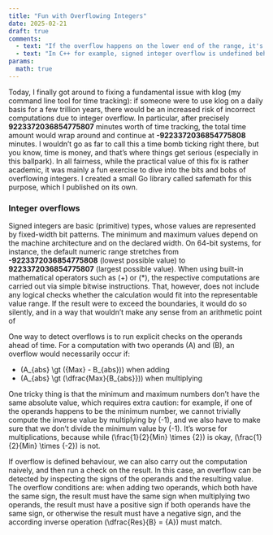 ```yaml
---
title: "Fun with Overflowing Integers"
date: 2025-02-21
draft: true
comments:
  - text: "If the overflow happens on the lower end of the range, it's technically called 'underflow'"
  - text: "In C++ for example, signed integer overflow is undefined behaviour"
params:
  math: true
---
```


Today, I finally got around to fixing a fundamental issue with klog (my command line tool for time tracking): if someone were to use klog on a daily basis for a few trillion years, there would be an increased risk of incorrect computations due to integer overflow. In particular, after precisely **9223372036854775807** minutes worth of time tracking, the total time amount would wrap around and continue at **-9223372036854775808** minutes. I wouldn’t go as far to call this a time bomb ticking right there, but you know, time is money, and that’s where things get serious (especially in this ballpark). In all fairness, while the practical value of this fix is rather academic, it was mainly a fun exercise to dive into the bits and bobs of overflowing integers. I created a small Go library called safemath for this purpose, which I published on its own.

### Integer overflows

Signed integers are basic (primitive) types, whose values are represented by fixed-width bit patterns. The minimum and maximum values depend on the machine architecture and on the declared width. On 64-bit systems, for instance, the default numeric range stretches from **-9223372036854775808** (lowest possible value) to **9223372036854775807** (largest possible value). When using built-in mathematical operators such as \(+\) or \(*\), the respective computations are carried out via simple bitwise instructions. That, however, does not include any logical checks whether the calculation would fit into the representable value range. If the result were to exceed the boundaries, it would do so silently, and in a way that wouldn’t make any sense from an arithmetic point of 

One way to detect overflows is to run explicit checks on the operands ahead of time. For a computation with two operands \(A\) and \(B\), an overflow would necessarily occur if:

- \(A_{abs} \gt ({Max} - B_{abs})\) when adding
- \(A_{abs} \gt (\dfrac{Max}{B_{abs}})\) when multiplying

One tricky thing is that the minimum and maximum numbers don’t have the same absolute value, which requires extra caution: for example, if one of the operands happens to be the minimum number, we cannot trivially compute the inverse value by multiplying by \(-1\), and we also have to make sure that we don’t divide the minimum value by \(-1\). It’s worse for multiplications, because while \(\frac{1}{2}{Min} \times {2}\) is okay, \(\frac{1}{2}{Min} \times {-2}\) is not.

 

If overflow is defined behaviour, we can also carry out the computation naively, and then run a check on the result. In this case, an overflow can be detected by inspecting the signs of the operands and the resulting value. The overflow conditions are:
when adding two operands, which both have the same sign, the result must have the same sign
when multiplying two operands,
the result must have a positive sign if both operands have the same sign, or otherwise the result must have a negative sign,
and the according inverse operation \(\dfrac{Res}{B} = {A}\) must match. 
